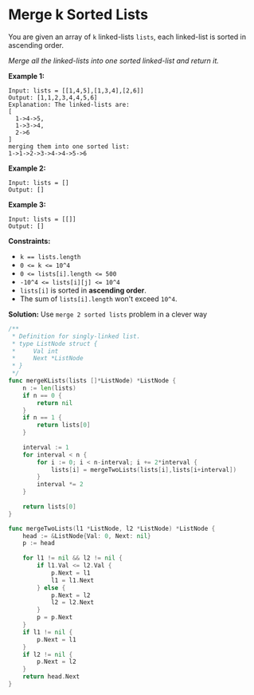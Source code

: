 # Merge k Sorted Lists
You are given an array of  `k`  linked-lists  `lists`, each linked-list is sorted in ascending order.

_Merge all the linked-lists into one sorted linked-list and return it._

**Example 1:**

	Input: lists = [[1,4,5],[1,3,4],[2,6]]
	Output: [1,1,2,3,4,4,5,6]
	Explanation: The linked-lists are:
	[
	  1->4->5,
	  1->3->4,
	  2->6
	]
	merging them into one sorted list:
	1->1->2->3->4->4->5->6

**Example 2:**

	Input: lists = []
	Output: []

**Example 3:**

	Input: lists = [[]]
	Output: []

**Constraints:**

-   `k == lists.length`
-   `0 <= k <= 10^4`
-   `0 <= lists[i].length <= 500`
-   `-10^4 <= lists[i][j] <= 10^4`
-   `lists[i]`  is sorted in  **ascending order**.
-   The sum of  `lists[i].length`  won't exceed  `10^4`.

**Solution:**
Use `merge 2 sorted lists` problem in a clever way
```go
/**
 * Definition for singly-linked list.
 * type ListNode struct {
 *     Val int
 *     Next *ListNode
 * }
 */
func mergeKLists(lists []*ListNode) *ListNode {
    n := len(lists)
    if n == 0 {
        return nil
    }
    if n == 1 {
        return lists[0]
    }
    
    interval := 1
    for interval < n {
        for i := 0; i < n-interval; i += 2*interval {
            lists[i] = mergeTwoLists(lists[i],lists[i+interval])
        }
        interval *= 2
    }
    
    return lists[0]
}

func mergeTwoLists(l1 *ListNode, l2 *ListNode) *ListNode {
    head := &ListNode{Val: 0, Next: nil}
    p := head
    
    for l1 != nil && l2 != nil {
        if l1.Val <= l2.Val {
            p.Next = l1
            l1 = l1.Next
        } else {
            p.Next = l2
            l2 = l2.Next
        }
        p = p.Next
    }
    if l1 != nil {
        p.Next = l1
    } 
    if l2 != nil {
        p.Next = l2
    }
    return head.Next
}
```